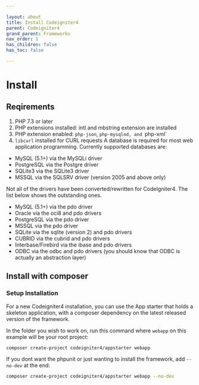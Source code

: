 ```yaml
---

layout: about
title: Install Codeigniter4
parent: Codeigniter4
grand_parent: Frameworks
nav_order: 1
has_children: false
has_toc: false

---
```


# Install
## Reqirements
1. PHP 7.3 or later
2. PHP extensions installed: intl and mbstring extension are installed
3. PHP extension enabled: `php-json`, `php-mysqlnd, and `php-xml`
4. `libcurl` installed for CURL requests
A database is required for most web application programming. Currently supported databases are:
* MySQL (5.1+) via the MySQLi driver
* PostgreSQL via the Postgre driver
* SQLite3 via the SQLite3 driver
* MSSQL via the SQLSRV driver (version 2005 and above only)

Not all of the drivers have been converted/rewritten for CodeIgniter4. The list below shows the outstanding ones.
* MySQL (5.1+) via the pdo driver
* Oracle via the oci8 and pdo drivers
* PostgreSQL via the pdo driver
* MSSQL via the pdo driver
* SQLite via the sqlite (version 2) and pdo drivers
* CUBRID via the cubrid and pdo drivers
* Interbase/Firebird via the ibase and pdo drivers
* ODBC via the odbc and pdo drivers (you should know that ODBC is actually an abstraction layer)


## Install with composer

### Setup Installation
For a new Codeigniter4 installation, you can use the App starter that holds a skeleton application, with a composer dependency on the latest released version of the framework.

In the folder you wish to work on, run this command where `webapp` on this example will be your root project:
```bash
composer create-project codeigniter4/appstarter webapp
```

If you dont want the phpunit or just wanting to install the framework, add `--no-dev` at the end:
```bash
composer create-project codeigniter4/appstarter webapp --no-dev
```

